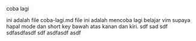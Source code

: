 coba lagi 

ini adalah file coba-lagi.md file ini adalah mencoba lagi belajar vim supaya hapal mode dan short key bawah atas kanan dan kiri.
sdf sad sdf
sdfasdfasdf
sdf 
asdfasdf 
asdf
